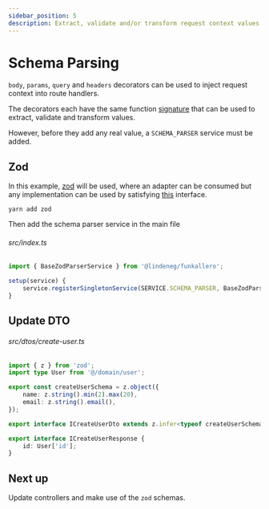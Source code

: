 ```yaml
---
sidebar_position: 5
description: Extract, validate and/or transform request context values
---
```


# Schema Parsing

`body`, `params`, `query` and `headers` decorators can be used to inject request context into route handlers.

The decorators each have the same function [signature](https://github.com/Lindeneg/funkallero/blob/master/packages/funkallero/src/decorators/inject-arg.ts#L31) that can be used to extract, validate and transform values.

However, before they add any real value, a `SCHEMA_PARSER` service must be added.

## Zod

In this example, [zod](https://zod.dev/) will be used, where an adapter can be consumed but any implementation can be used by satisfying [this](https://github.com/Lindeneg/funkallero/blob/master/packages/funkallero-core/src/service/schema-parser-service.ts#L15-L17) interface.

`yarn add zod`

Then add the schema parser service in the main file

###### src/index.ts

```ts
import { BaseZodParserService } from '@lindeneg/funkallero';

setup(service) {
    service.registerSingletonService(SERVICE.SCHEMA_PARSER, BaseZodParserService);
}
```

## Update DTO

###### src/dtos/create-user.ts

```ts
import { z } from 'zod';
import type User from '@/domain/user';

export const createUserSchema = z.object({
    name: z.string().min(2).max(20),
    email: z.string().email(),
});

export interface ICreateUserDto extends z.infer<typeof createUserSchema> {}

export interface ICreateUserResponse {
    id: User['id'];
}
```

## Next up

Update controllers and make use of the `zod` schemas.

